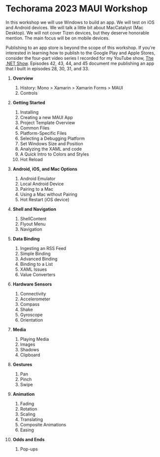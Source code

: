 # Techorama 2023 MAUI Workshop

In this workshop we will use Windows to build an app. We will test on iOS and Android devices. We will talk a little bit about MacCatalyst (Mac Desktop). We will not cover Tizen devices, but they deserve honorable mention. The main focus will be on mobile devices.

Publishing to an app store is beyond the scope of this workshop. If you're interested in learning how to publish to the Google Play and Apple Stores, consider the four-part video series I recorded for my YouTube show, [The .NET Show](https://www.thedotnetshow.com/). Episodes 42, 43, 44, and 45 document me publishing an app that I built in episodes 28, 30, 31, and 33.

1. **Overview**
   1. History: Mono > Xamarin > Xamarin Forms > MAUI
   1. Controls
2. **Getting Started**
   1. Installing
   2. Creating a new MAUI App
   3. Project Template Overview
   4. Common Files
   5. Platform-Specific Files
   6. Selecting a Debugging Platform
   7. Set Windows Size and Position
   8. Analyzing the XAML and code
   9. A Quick Intro to Colors and Styles
   10. Hot Reload
3. **Android, iOS, and Mac Options**
   1. Android Emulator
   2. Local Android Device
   3. Pairing to a Mac
   4. Using a Mac without Pairing
   5. Hot Restart (iOS device)
4. **Shell and Navigation**
   1. ShellContent
   2. Flyout Menu
   3. Navigation
5. **Data Binding**

   1. Ingesting an RSS Feed
   2. Simple Binding
   3. Advanced Binding
   4. Binding to a List
   5. XAML Issues
   6. Value Converters
6. **Hardware Sensors**
   1. Connectivity
   3. Accelerometer
   4. Compass
   6. Shake
   7. Gyroscope
   8. Orientation
7. **Media**

   1. Playing Media
   2. Images
   3. Shadows
   4. Clipboard
8. **Gestures**
   1. Pan
   2. Pinch
   3. Swipe
9. **Animation**
   1. Fading
   2. Rotation
   3. Scaling
   4. Translating
   5. Composite Animations
   6. Easing
10. **Odds and Ends**
    1. Pop-ups

